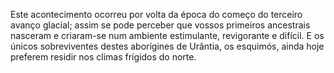 ﻿Este acontecimento ocorreu por volta da época do começo do terceiro avanço glacial; assim se pode perceber que vossos primeiros ancestrais nasceram e criaram-se num ambiente estimulante, revigorante e difícil. E os únicos sobreviventes destes aborígines de Urântia, os esquimós, ainda hoje preferem residir nos climas frígidos do norte.